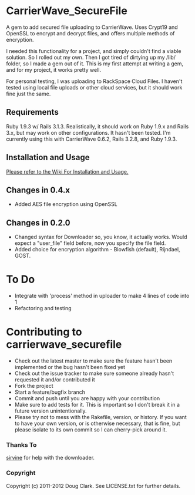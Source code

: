 # CarrierWave_SecureFile

A gem to add secured file uploading to CarrierWave.  Uses Crypt19 and OpenSSL to encrypt and decrypt files, and offers multiple
methods of encryption.

I needed this functionality for a project, and simply couldn't find a viable solution.  So I rolled out my own.  Then I got tired of
dirtying up my /lib/ folder, so I made a gem out of it.  This is my first attempt at writing a gem, and for my project, it works
pretty well.

For personal testing, I was uploading to RackSpace Cloud Files.  I haven't tested using local file uploads or other cloud services, but
it should work fine just the same.

## Requirements

Ruby 1.9.3 w/ Rails 3.1.3.  Realistically, it should work on Ruby 1.9.x and Rails 3.x, but may work on other configurations.
It hasn't been tested.  I'm currently using this with CarrierWave 0.6.2, Rails 3.2.8, and Ruby 1.9.3.

## Installation and Usage

[Please refer to the Wiki For Installation and Usage.](https://github.com/dougc84/carrierwave_securefile/wiki/Usage)

## Changes in 0.4.x

* Added AES file encryption using OpenSSL

## Changes in 0.2.0

* Changed syntax for Downloader so, you know, it actually works.  Would expect a "user_file" field before, now you specify
  the file field.
* Added choice for encryption algorithm - Blowfish (default), Rijndael, GOST.

# To Do

* Integrate with 'process' method in uploader to make 4 lines of code into 1
* Refactoring and testing

# Contributing to carrierwave_securefile
 
* Check out the latest master to make sure the feature hasn't been implemented or the bug hasn't been fixed yet
* Check out the issue tracker to make sure someone already hasn't requested it and/or contributed it
* Fork the project
* Start a feature/bugfix branch
* Commit and push until you are happy with your contribution
* Make sure to add tests for it. This is important so I don't break it in a future version unintentionally.
* Please try not to mess with the Rakefile, version, or history. If you want to have your own version, or is otherwise necessary, that is fine, but please isolate to its own commit so I can cherry-pick around it.

### Thanks To

[sirvine](https://github.com/sirvine) for help with the downloader.

### Copyright

Copyright (c) 2011-2012 Doug Clark. See LICENSE.txt for further details.

